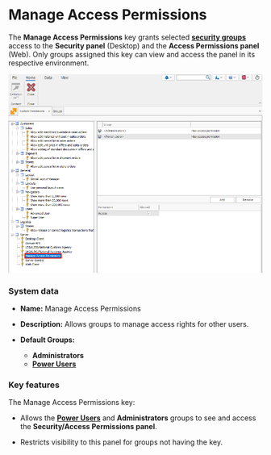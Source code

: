 # **Manage Access Permissions**

The **Manage Access Permissions** key grants selected **[security groups](../groups/index.md)** access to the **Security panel** (Desktop) and the **Access Permissions panel** (Web). Only groups assigned this key can view and access the panel in its respective environment.

![pictures](pictures/Manage_access_permissions_17_12.png)

### System data

* **Name:** Manage Access Permissions

* **Description:** Allows groups to manage access rights for other users.

* **Default Groups:**
  
  * **Administrators**
  * **[Power Users](../groups/power-users.md)**


### Key features

The Manage Access Permissions key:

* Allows the **[Power Users](../groups/power-users.md)** and **Administrators** groups to see and access the **Security/Access Permissions panel**.

* Restricts visibility to this panel for groups not having the key.
